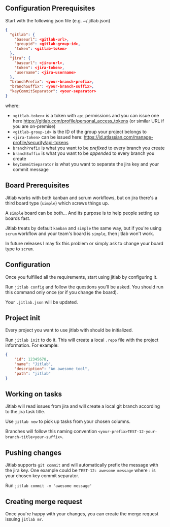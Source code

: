 ## Configuration Prerequisites

Start with the following json file (e.g. ~/.jitlab.json)

```json
{
  "gitlab": {
    "baseurl": <gitlab-url>,
    "groupid": <gitlab-group-id>,
    "token": <gitlab-token>
  },
  "jira": {
    "baseurl": <jira-url>,
    "token": <jira-token>,
    "username": <jira-username>
  },
  "branchPrefix": <your-branch-prefix>,
  "branchSuffix": <your-branch-suffix>,
  "keyCommitSeparator": <your-separator>
}
```

where:
- `<gitlab-token>` is a token with `api` permissions and you can issue one here https://gitlab.com/profile/personal_access_tokens (or similar URL if you are on-premise)
- `<gitlab-group-id>` is the ID of the group your project belongs to
- `<jira-token>` can be issued here: https://id.atlassian.com/manage-profile/security/api-tokens
- `branchPrefix` is what you want to be *prefixed* to every branch you create
- `branchSuffix` is what you want to be *appended* to every branch you create
- `keyCommitSeparator` is what you want to separate the jira key and your commit message

## Board Prerequisites

Jitlab works with both kanban and scrum workflows, but on jira there's a third board type (`simple`) which screws things up.

A `simple` board can be both... And its purpose is to help people setting up boards fast. 

Jitlab treats by default `kanban` and `simple` the same way, but if you're using `scrum` workflow and your team's board is `simple`, then jitlab won't work.

In future releases I may fix this problem or simply ask to change your board type to `scrum`.

## Configuration

Once you fulfilled all the requirements, start using jitlab by configuring it.

Run `jitlab config` and follow the questions you'll be asked. You should run this command only once (or if you change the board).

Your `.jitlab.json` will be updated.

## Project init

Every project you want to use jitlab with should be initialized.

Run `jitlab init` to do it. This will create a local `.repo` file with the project information.
For example:
```json
{
    "id": 12345678,
    "name": "Jitlab",
    "description": "An awesome tool",
    "path": "jitlab"
}
```

## Working on tasks

Jitlab will read issues from jira and will create a local git branch according to the jira task title.

Use `jitlab new` to pick up tasks from your chosen columns.

Branches will follow this naming convention `<your-prefix>TEST-12-your-branch-title<your-suffix>`.

## Pushing changes

Jitlab supports `git commit` and will automatically prefix the message with the jira key. One example could be `TEST-12: awesome message` where `:` is your chosen key commit separator.

Run `jitlab commit -m 'awesome message'`

## Creating merge request

Once you're happy with your changes, you can create the merge request issuing `jitlab mr`.
